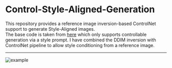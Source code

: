 # Control-Style-Aligned-Generation

This repository provides a reference image inversion-based ControlNet support to generate Style-Aligned images.
<br>
The base code is taken from [here](https://github.com/google/style-aligned) which only supports controllable generation via a style prompt. I have combined the DDIM inversion with ControlNet pipeline to allow style conditioning from a reference image.

---

![example](https://raw.githubusercontent.com/AstitvaSri/Control-Style-Aligned-Generation/c8487138fd9fcd795cd0b285bb7200eceeb00ba0/examples/example.svg)
